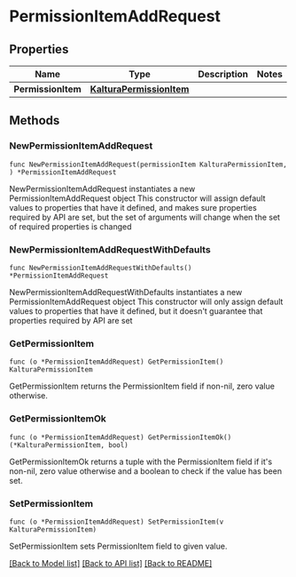 # PermissionItemAddRequest

## Properties

Name | Type | Description | Notes
------------ | ------------- | ------------- | -------------
**PermissionItem** | [**KalturaPermissionItem**](KalturaPermissionItem.md) |  | 

## Methods

### NewPermissionItemAddRequest

`func NewPermissionItemAddRequest(permissionItem KalturaPermissionItem, ) *PermissionItemAddRequest`

NewPermissionItemAddRequest instantiates a new PermissionItemAddRequest object
This constructor will assign default values to properties that have it defined,
and makes sure properties required by API are set, but the set of arguments
will change when the set of required properties is changed

### NewPermissionItemAddRequestWithDefaults

`func NewPermissionItemAddRequestWithDefaults() *PermissionItemAddRequest`

NewPermissionItemAddRequestWithDefaults instantiates a new PermissionItemAddRequest object
This constructor will only assign default values to properties that have it defined,
but it doesn't guarantee that properties required by API are set

### GetPermissionItem

`func (o *PermissionItemAddRequest) GetPermissionItem() KalturaPermissionItem`

GetPermissionItem returns the PermissionItem field if non-nil, zero value otherwise.

### GetPermissionItemOk

`func (o *PermissionItemAddRequest) GetPermissionItemOk() (*KalturaPermissionItem, bool)`

GetPermissionItemOk returns a tuple with the PermissionItem field if it's non-nil, zero value otherwise
and a boolean to check if the value has been set.

### SetPermissionItem

`func (o *PermissionItemAddRequest) SetPermissionItem(v KalturaPermissionItem)`

SetPermissionItem sets PermissionItem field to given value.



[[Back to Model list]](../README.md#documentation-for-models) [[Back to API list]](../README.md#documentation-for-api-endpoints) [[Back to README]](../README.md)


